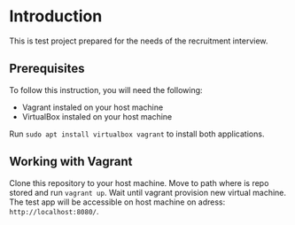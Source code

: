# Introduction

This is test project prepared for the needs of the recruitment interview.

## Prerequisites

To follow this instruction, you will need the following:

- Vagrant instaled on your host machine
- VirtualBox instaled on your host machine

Run `sudo apt install virtualbox vagrant` to install both applications.

## Working with Vagrant

Clone this repository to your host machine. Move to path where is repo stored and run `vagrant up`. Wait until vagrant provision new virtual machine.
The test app will be accessible on host machine on adress: `http://localhost:8080/`.
